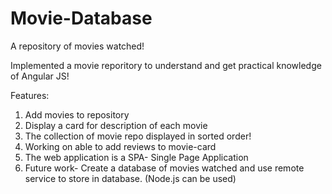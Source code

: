 # Movie-Database
A repository of movies watched!

Implemented a movie reporitory to understand and get practical knowledge of Angular JS!

Features: 

1. Add movies to repository
2. Display a card for description of each movie
3. The collection of movie repo displayed in sorted order!
4. Working on able to add reviews to movie-card
5. The web application is a SPA- Single Page Application
6. Future work- Create a database of movies watched and use remote service to store in database. (Node.js can be used)
